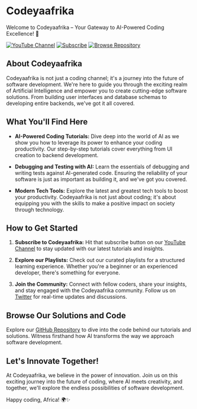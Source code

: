 # Codeyaafrika

Welcome to Codeyaafrika – Your Gateway to AI-Powered Coding Excellence! 🚀

[![YouTube Channel](https://img.shields.io/badge/Visit-YouTube-red?style=for-the-badge&logo=youtube)](https://www.youtube.com/codeyaafrika)
[![Subscribe](https://img.shields.io/badge/Subscribe-Now-brightgreen?style=for-the-badge&logo=youtube)](https://www.youtube.com/codeyaafrika?sub_confirmation=1)
[![Browse Repository](https://img.shields.io/badge/Browse-Repository-blue?style=for-the-badge&logo=github)](https://github.com/YourGitHubUsername/Codeyaafrika)

## About Codeyaafrika

Codeyaafrika is not just a coding channel; it's a journey into the future of software development. We're here to guide you through the exciting realm of Artificial Intelligence and empower you to create cutting-edge software solutions. From building user interfaces and database schemas to developing entire backends, we've got it all covered.

## What You'll Find Here

- **AI-Powered Coding Tutorials:** Dive deep into the world of AI as we show you how to leverage its power to enhance your coding productivity. Our step-by-step tutorials cover everything from UI creation to backend development.

- **Debugging and Testing with AI:** Learn the essentials of debugging and writing tests against AI-generated code. Ensuring the reliability of your software is just as important as building it, and we've got you covered.

- **Modern Tech Tools:** Explore the latest and greatest tech tools to boost your productivity. Codeyaafrika is not just about coding; it's about equipping you with the skills to make a positive impact on society through technology.

## How to Get Started

1. **Subscribe to Codeyaafrika:** Hit that subscribe button on our [YouTube Channel](https://www.youtube.com/@codeyaafrika?sub_confirmation=1) to stay updated with our latest tutorials and insights.

2. **Explore our Playlists:** Check out our curated playlists for a structured learning experience. Whether you're a beginner or an experienced developer, there's something for everyone.

3. **Join the Community:** Connect with fellow coders, share your insights, and stay engaged with the Codeyaafrika community. Follow us on [Twitter](https://twitter.com/codeyaafrika) for real-time updates and discussions.

## Browse Our Solutions and Code

Explore our [GitHub Repository](https://github.com/YourGitHubUsername/Codeyaafrika) to dive into the code behind our tutorials and solutions. Witness firsthand how AI transforms the way we approach software development.

## Let's Innovate Together!

At Codeyaafrika, we believe in the power of innovation. Join us on this exciting journey into the future of coding, where AI meets creativity, and together, we'll explore the endless possibilities of software development.

Happy coding, Africa! 🌍✨
